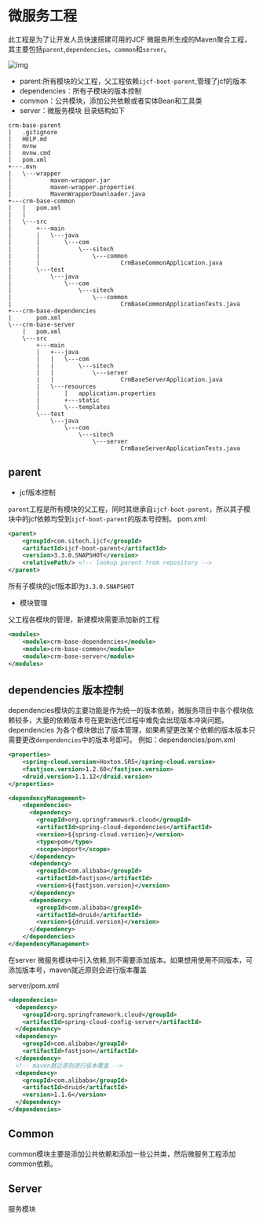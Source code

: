 # 微服务工程

此工程是为了让开发人员快速搭建可用的JCF 微服务所生成的Maven聚合工程，其主要包括`parent`,`dependencies`、`common`和`server`。

![img](http://media.teamshub.com/10000/tm/2020/06/03/949e0351-fae7-4b49-a4a6-48493a737264/b93dd0be-22df-4f47-9638-93ad840945d0.png)


- parent:所有模块的父工程，父工程依赖`ijcf-boot-parent`,管理了jcf的版本
- dependencies：所有子模块的版本控制
- common：公共模块，添加公共依赖或者实体Bean和工具类
- server：微服务模块
目录结构如下

```
crm-base-parent
|   .gitignore
|   HELP.md
|   mvnw
|   mvnw.cmd
|   pom.xml
+---.mvn
|   \---wrapper
|           maven-wrapper.jar
|           maven-wrapper.properties
|           MavenWrapperDownloader.java
+---crm-base-common
|   |   pom.xml
|   |
|   \---src
|       +---main
|       |   \---java
|       |       \---com
|       |           \---sitech
|       |               \---common
|       |                       CrmBaseCommonApplication.java
|       \---test
|           \---java
|               \---com
|                   \---sitech
|                       \---common
|                               CrmBaseCommonApplicationTests.java
+---crm-base-dependencies
|       pom.xml
\---crm-base-server
    |   pom.xml
    \---src
        +---main
        |   +---java
        |   |   \---com
        |   |       \---sitech
        |   |           \---server
        |   |                   CrmBaseServerApplication.java
        |   \---resources
        |       |   application.properties
        |       +---static
        |       \---templates
        \---test
            \---java
                \---com
                    \---sitech
                        \---server
                                CrmBaseServerApplicationTests.java
```


## parent 

- jcf版本控制

`parent`工程是所有模块的父工程，同时其继承自`ijcf-boot-parent`，所以其子模块中的jcf依赖均受到`ijcf-boot-parent`的版本号控制。
pom.xml:
```xml
<parent>
    <groupId>com.sitech.ijcf</groupId>
    <artifactId>ijcf-boot-parent</artifactId>
    <version>3.3.0.SNAPSHOT</version>
    <relativePath/> <!-- lookup parent from repository -->
</parent>
```
所有子模块的jcf版本即为`3.3.0.SNAPSHOT`  


- 模块管理  
   
父工程各模块的管理，新建模块需要添加新的工程
```xml
<modules>
    <module>crm-base-dependencies</module>
    <module>crm-base-common</module>
    <module>crm-base-server</module>
</modules>
```



## dependencies 版本控制

dependencies模块的主要功能是作为统一的版本依赖，微服务项目中各个模块依赖较多，大量的依赖版本号在更新迭代过程中难免会出现版本冲突问题。dependencies 为各个模块做出了版本管理，如果希望更改某个依赖的版本版本只需要更改`denpendencies`中的版本号即可。
例如：dependencies/pom.xml


```xml
<properties>
    <spring-cloud.version>Hoxton.SR5</spring-cloud.version>
    <fastjson.version>1.2.60</fastjson.version>
    <druid.version>1.1.12</druid.version>
</properties>

<dependencyManagement>
    <dependencies>
      <dependency>
        <groupId>org.springframework.cloud</groupId>
        <artifactId>spring-cloud-dependencies</artifactId>
        <version>${spring-cloud.version}</version>
        <type>pom</type>
        <scope>import</scope>
      </dependency>
      <dependency>
        <groupId>com.alibaba</groupId>
        <artifactId>fastjson</artifactId>
        <version>${fastjson.version}</version>
      </dependency>
      <dependency>
        <groupId>com.alibaba</groupId>
        <artifactId>druid</artifactId>
        <version>${druid.version}</version>
      </dependency>
    </dependencies>
</dependencyManagement>

```

在server 微服务模块中引入依赖,则不需要添加版本。如果想用使用不同版本，可添加版本号，maven就近原则会进行版本覆盖
  
server/pom.xml
```xml
<dependencies>
  <dependency>
    <groupId>org.springframework.cloud</groupId>
    <artifactId>spring-cloud-config-server</artifactId>
  </dependency>
  <dependency>
    <groupId>com.alibaba</groupId>
    <artifactId>fastjson</artifactId>
  </dependency>
  <!-- maven就近原则进行版本覆盖 -->
  <dependency>
    <groupId>com.alibaba</groupId>
    <artifactId>druid</artifactId>
    <version>1.1.6</version>
  </dependency>
</dependencies>
```

## Common
common模块主要是添加公共依赖和添加一些公共类，然后微服务工程添加common依赖。

## Server
服务模块



